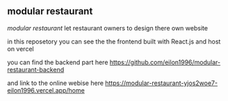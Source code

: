 ## modular restaurant 

*modular restaurant* let restaurant owners to design there own website  

in this reposetory you can see the the frontend built with React.js and host on vercel

you can find the backend part here https://github.com/eilon1996/modular-restaurant-backend

and link to the online webise here https://modular-restaurant-yjos2woe7-eilon1996.vercel.app/home
